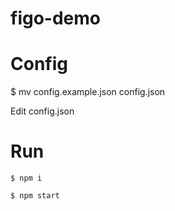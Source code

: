 # figo-demo

# Config
$ mv config.example.json config.json

Edit config.json

# Run
`$ npm i`

`$ npm start`
